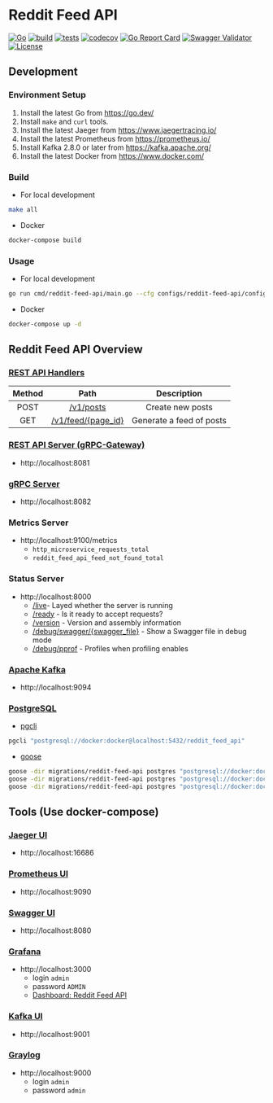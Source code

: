 # Reddit Feed API

[![Go](https://img.shields.io/badge/Go-1.18-blue.svg)](https://golang.org)
[![build](https://github.com/arttet/reddit-feed-api/actions/workflows/build.yml/badge.svg?branch=main)](https://github.com/arttet/reddit-feed-api/actions/workflows/build.yml)
[![tests](https://github.com/arttet/reddit-feed-api/actions/workflows/tests.yml/badge.svg?branch=main)](https://github.com/arttet/reddit-feed-api/actions/workflows/tests.yml)
[![codecov](https://codecov.io/gh/arttet/reddit-feed-api/branch/main/graph/badge.svg?token=S5a5aZsotj)](https://codecov.io/gh/arttet/reddit-feed-api)
[![Go Report Card](https://goreportcard.com/badge/github.com/arttet/reddit-feed-api)](https://goreportcard.com/report/github.com/arttet/reddit-feed-api)
[![Swagger Validator](https://img.shields.io/swagger/valid/3.0?specUrl=https%3A%2F%2Fraw.githubusercontent.com%2Farttet%2Freddit-feed-api%2Fmain%2Fapi%2Fopenapi-spec%2Fapi.swagger.json)](https://petstore.swagger.io/?url=https://raw.githubusercontent.com/arttet/reddit-feed-api/main/api/openapi-spec/api.swagger.json)
[![License](https://img.shields.io/badge/license-MIT-blue.svg)](https://github.com/arttet/reddit-feed-api/blob/main/LICENSE)


## Development

### Environment Setup

1. Install the latest Go from https://go.dev/
1. Install `make` and `curl` tools.
1. Install the latest Jaeger from https://www.jaegertracing.io/
1. Install the latest Prometheus from https://prometheus.io/
1. Install Kafka 2.8.0 or later from https://kafka.apache.org/
1. Install the latest Docker from https://www.docker.com/

### Build

* For local development
```sh
make all
```

* Docker
```sh
docker-compose build
```

### Usage

* For local development
```sh
go run cmd/reddit-feed-api/main.go --cfg configs/reddit-feed-api/config-dev.yml
```

* Docker
```sh
docker-compose up -d
```


## Reddit Feed API Overview

### [REST API Handlers](https://petstore.swagger.io/?url=https://raw.githubusercontent.com/arttet/reddit-feed-api/main/api/openapi-spec/api.swagger.json)

| Method | Path                                                  | Description              |
| :----: | :---------------------------------------------------: | :----------------------: |
| POST   | [/v1/posts](http://localhost:8081/v1/posts)           | Create new posts         |
| GET    | [/v1/feed/{page_id}](http://localhost:8081/v1/feed/1) | Generate a feed of posts |

### [REST API Server (gRPC-Gateway)](https://github.com/grpc-ecosystem/grpc-gateway)

* http://localhost:8081

### [gRPC Server](https://github.com/grpc/grpc-go)

* http://localhost:8082

### Metrics Server

* http://localhost:9100/metrics
    * `http_microservice_requests_total`
    * `reddit_feed_api_feed_not_found_total`

### Status Server

* http://localhost:8000
    * [/live](http://localhost:8000/live)- Layed whether the server is running
    * [/ready](http://localhost:8000/ready) - Is it ready to accept requests?
    * [/version](http://localhost:8000/version) - Version and assembly information
    * [/debug/swagger/{swagger_file}](http://localhost:8000/debug/swagger/api.swagger.json) - Show a Swagger file in debug mode
    * [/debug/pprof](http://localhost:8000/debug/pprof) - Profiles when profiling enables

### [Apache Kafka](https://kafka.apache.org/)

* http://localhost:9094

### [PostgreSQL](https://www.postgresql.org/docs/)

* [pgcli](https://github.com/dbcli/pgcli)

```sh
pgcli "postgresql://docker:docker@localhost:5432/reddit_feed_api"
```

* [goose](https://github.com/pressly/goose)

```sh
goose -dir migrations/reddit-feed-api postgres "postgresql://docker:docker@localhost:5432/reddit_feed_api" status
goose -dir migrations/reddit-feed-api postgres "postgresql://docker:docker@localhost:5432/reddit_feed_api" up
goose -dir migrations/reddit-feed-api postgres "postgresql://docker:docker@localhost:5432/reddit_feed_api" status
```


## Tools (Use docker-compose)

### [Jaeger UI](https://www.jaegertracing.io/)

* http://localhost:16686

### [Prometheus UI](https://prometheus.io/)

* http://localhost:9090


### [Swagger UI](https://petstore.swagger.io/?url=https://raw.githubusercontent.com/arttet/reddit-feed-api/main/api/openapi-spec/api.swagger.json)

* http://localhost:8080

### [Grafana](https://grafana.com/oss/grafana/)

* http://localhost:3000
    * login `admin`
    * password `ADMIN`
    * [Dashboard: Reddit Feed API](http://localhost:3000/d/QXuFMwN7z/reddit-feed-api?orgId=1&refresh=5s)

### [Kafka UI](https://github.com/provectus/kafka-ui)

* http://localhost:9001

### [Graylog](https://www.graylog.org/)

* http://localhost:9000
    * login `admin`
    * password `admin`
